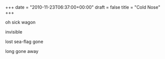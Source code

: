 +++
date = "2010-11-23T06:37:00+00:00"
draft = false
title = "Cold Nose"
+++
<p>oh sick wagon</p>&#13;
<p>invisible</p>&#13;
<p>lost sea-flag gone</p>&#13;
<p>long gone away</p> 

